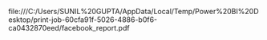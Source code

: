 file:///C:/Users/SUNIL%20GUPTA/AppData/Local/Temp/Power%20BI%20Desktop/print-job-60cfa91f-5026-4886-b0f6-ca0432870eed/facebook_report.pdf

